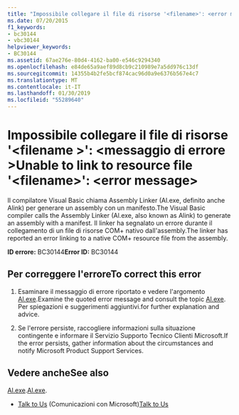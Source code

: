 ```yaml
---
title: "Impossibile collegare il file di risorse '<filename>': <error message>"
ms.date: 07/20/2015
f1_keywords:
- bc30144
- vbc30144
helpviewer_keywords:
- BC30144
ms.assetid: 67ae276e-80d4-4162-ba00-e546c9294340
ms.openlocfilehash: e84de65a9aef89d8cb9c210989e7a5dd976c13df
ms.sourcegitcommit: 14355b4b2fe5bcf874cac96d0a9e6376b567e4c7
ms.translationtype: MT
ms.contentlocale: it-IT
ms.lasthandoff: 01/30/2019
ms.locfileid: "55289640"
---
```

# <a name="unable-to-link-to-resource-file-filename-error-message"></a><span data-ttu-id="3cacc-102">Impossibile collegare il file di risorse '\<filename >': \<messaggio di errore ></span><span class="sxs-lookup"><span data-stu-id="3cacc-102">Unable to link to resource file '\<filename>': \<error message></span></span>
<span data-ttu-id="3cacc-103">Il compilatore Visual Basic chiama Assembly Linker (Al.exe, definito anche Alink) per generare un assembly con un manifesto.</span><span class="sxs-lookup"><span data-stu-id="3cacc-103">The Visual Basic compiler calls the Assembly Linker (Al.exe, also known as Alink) to generate an assembly with a manifest.</span></span> <span data-ttu-id="3cacc-104">Il linker ha segnalato un errore durante il collegamento di un file di risorse COM+ nativo dall'assembly.</span><span class="sxs-lookup"><span data-stu-id="3cacc-104">The linker has reported an error linking to a native COM+ resource file from the assembly.</span></span>  
  
 <span data-ttu-id="3cacc-105">**ID errore:** BC30144</span><span class="sxs-lookup"><span data-stu-id="3cacc-105">**Error ID:** BC30144</span></span>  
  
## <a name="to-correct-this-error"></a><span data-ttu-id="3cacc-106">Per correggere l'errore</span><span class="sxs-lookup"><span data-stu-id="3cacc-106">To correct this error</span></span>  
  
1.  <span data-ttu-id="3cacc-107">Esaminare il messaggio di errore riportato e vedere l'argomento [Al.exe](../../../framework/tools/al-exe-assembly-linker.md).</span><span class="sxs-lookup"><span data-stu-id="3cacc-107">Examine the quoted error message and consult the topic [Al.exe](../../../framework/tools/al-exe-assembly-linker.md).</span></span> <span data-ttu-id="3cacc-108">Per spiegazioni e suggerimenti aggiuntivi.</span><span class="sxs-lookup"><span data-stu-id="3cacc-108">for further explanation and advice.</span></span>  
  
2.  <span data-ttu-id="3cacc-109">Se l'errore persiste, raccogliere informazioni sulla situazione contingente e informare il Servizio Supporto Tecnico Clienti Microsoft.</span><span class="sxs-lookup"><span data-stu-id="3cacc-109">If the error persists, gather information about the circumstances and notify Microsoft Product Support Services.</span></span>  
  
## <a name="see-also"></a><span data-ttu-id="3cacc-110">Vedere anche</span><span class="sxs-lookup"><span data-stu-id="3cacc-110">See also</span></span>

 <span data-ttu-id="3cacc-111">[Al.exe](../../../framework/tools/al-exe-assembly-linker.md).</span><span class="sxs-lookup"><span data-stu-id="3cacc-111">[Al.exe](../../../framework/tools/al-exe-assembly-linker.md).</span></span>  
- <span data-ttu-id="3cacc-112">[Talk to Us](/visualstudio/ide/talk-to-us) (Comunicazioni con Microsoft)</span><span class="sxs-lookup"><span data-stu-id="3cacc-112">[Talk to Us](/visualstudio/ide/talk-to-us)</span></span>

